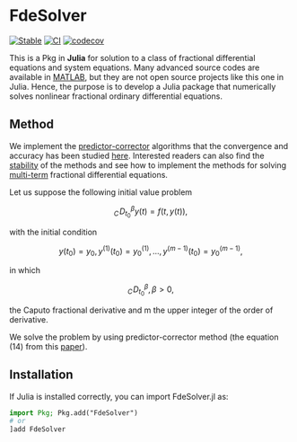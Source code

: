 # FdeSolver

[![Stable](https://img.shields.io/badge/docs-stable-blue.svg)](https://juliaturkudatascience.github.io/FdeSolver.jl/stable/intro/)
[![CI](https://github.com/JuliaTurkuDataScience/FdeSolver.jl/actions/workflows/CI.yml/badge.svg?branch=main)](https://github.com/JuliaTurkuDataScience/FdeSolver.jl/actions/workflows/CI.yml)
[![codecov](https://codecov.io/gh/JuliaTurkuDataScience/FdeSolver.jl/branch/main/graph/badge.svg?token=SJ5F6RQ31P)](https://codecov.io/gh/JuliaTurkuDataScience/FdeSolver.jl)

This is a Pkg in **Julia** for solution to a class of fractional differential equations and system equations.
Many advanced source codes are available in [MATLAB](https://www.dm.uniba.it/members/garrappa/software), but they are not open source projects like this one in Julia. Hence, the purpose is to develop a Julia package that numerically solves nonlinear fractional ordinary differential equations.

## Method

We implement the [predictor-corrector](https://link.springer.com/article/10.1023/A:1016592219341) algorithms that the convergence and accuracy has been studied [here](https://link.springer.com/article/10.1023/B:NUMA.0000027736.85078.be). Interested readers can also find the [stability](https://www.tandfonline.com/doi/full/10.1080/00207160802624331) of the methods and see how to implement the methods for solving [multi-term](https://link.springer.com/article/10.1007/s00607-003-0033-3) fractional differential equations.

Let us suppose the following initial value problem

```math
{}_{C}\!D_{t_0}^{\beta}y(t)=f(t,y(t)),
```
with the initial condition
```math
y(t_0)=y_0,y^{(1)}(t_0)=y^{(1)}_0,...,y^{(m-1)}(t_0)=y^{(m-1)}_0,
```
in which
```math
{}_{C}\!D_{t_0}^\beta,  \beta>0,
```
the Caputo fractional derivative and m the upper integer of the order of derivative.

We solve the problem by using predictor-corrector method (the equation (14) from this [paper](https://www.mdpi.com/2227-7390/6/2/16#)).

## Installation
If Julia is installed correctly, you can import FdeSolver.jl as:

```julia
import Pkg; Pkg.add("FdeSolver")
# or
]add FdeSolver
```
